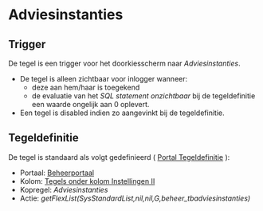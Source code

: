 # Adviesinstanties

## Trigger

De tegel is een trigger voor het doorkiesscherm naar *Adviesinstanties*.

- De tegel is alleen zichtbaar voor inlogger wanneer:
  - deze aan hem/haar is toegekend
  - de evaluatie van het *SQL statement onzichtbaar* bij de tegeldefinitie een waarde ongelijk aan 0 oplevert.
- Een tegel is disabled indien zo aangevinkt bij de tegeldefinitie.

## Tegeldefinitie

De tegel is standaard als volgt gedefinieerd ( [Portal Tegeldefinitie](/instellen_inrichten/portaldefinitie/portal_tegel.md) ):

- Portaal: [Beheerportaal](/probleemoplossing/portalen_en_moduleschermen/beheerportaal/README.md)
- Kolom: [Tegels onder kolom Instellingen II](/probleemoplossing/portalen_en_moduleschermen/beheerportaal/tegels_onder_kolom_instellingen_ii/README.md)
- Kopregel: *Adviesinstanties*
- Actie: *getFlexList(SysStandardList,nil,nil,G,beheer_tbadviesinstanties)*
